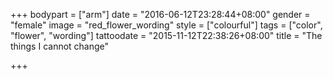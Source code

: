 +++
bodypart = ["arm"]
date = "2016-06-12T23:28:44+08:00"
gender = "female"
image = "red_flower_wording"
style = ["colourful"]
tags = ["color", "flower", "wording"]
tattoodate = "2015-11-12T22:38:26+08:00"
title = "The things I cannot change"

+++

